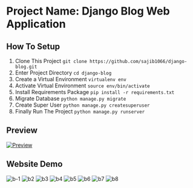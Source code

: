 # Project Name: Django Blog Web Application

## How To Setup
1. Clone This Project `git clone https://github.com/sajib1066/django-blog.git`
2. Enter Project Directory `cd django-blog`
3. Create a Virtual Environment `virtualenv env`
4. Activate Virtual Environment `source env/bin/activate`
5. Install Requirements Package `pip install -r requirements.txt`
6. Migrate Database `python manage.py migrate`
7. Create Super User `python manage.py createsuperuser`
8. Finally Run The Project `python manage.py runserver`

## Preview
[![Preview](http://img.youtube.com/vi/u-ZMbQxhNC8/0.jpg)](http://www.youtube.com/watch?v=u-ZMbQxhNC8 "")

## Website Demo
![b-1](https://user-images.githubusercontent.com/39632170/63780390-d790f200-c909-11e9-9060-581828c8815c.png)
![b2](https://user-images.githubusercontent.com/39632170/63780460-f7281a80-c909-11e9-940e-a251c954543f.png)
![b3](https://user-images.githubusercontent.com/39632170/63780461-f7c0b100-c909-11e9-8c2b-250ad8d7bc8c.png)
![b4](https://user-images.githubusercontent.com/39632170/63780462-f7c0b100-c909-11e9-8e84-ef64356cddd6.png)
![b5](https://user-images.githubusercontent.com/39632170/63780463-f8594780-c909-11e9-9c65-797696f823b5.png)
![b6](https://user-images.githubusercontent.com/39632170/63780465-f8594780-c909-11e9-9704-432bf780dc18.png)
![b7](https://user-images.githubusercontent.com/39632170/63780467-f8f1de00-c909-11e9-956f-bbe14d5546af.png)
![b8](https://user-images.githubusercontent.com/39632170/63780470-f98a7480-c909-11e9-840d-8c26b355bddd.png)
